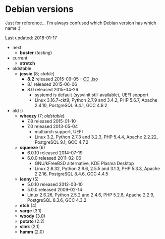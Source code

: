 
Debian versions
===============

Just for reference... I'm always confused which Debian version has which name :)

Last updated: 2018-01-17

- next
    - __buster__ (_testing_)
- current
    - __stretch__
- oldstable
    - __jessie__ (8; _stable_)
        - __8.2__ released 2015-09-05 - [CD .iso](http://cdimage.debian.org/debian-cd/8.2.0/amd64/iso-cd/)
        - 8.1 released 2015-06-06
        - 8.0 released 2015-04-26
            - systemd is default (sysvinit still available), UEFI sopport
            - Linux 3.16.7-ckt9,
              Python 2.7.9 and 3.4.2,
              PHP 5.6.7,
              Apache 2.4.10,
              PostgreSQL 9.4.1,
              GCC 4.9.2
- old :)
    - __wheezy__ (7; _oldstable_)
        - 7.8 released 2015-01-10
        - 7.0 released 2013-05-04
            - multiarch support, UEFI
            - Linux 3.2,
              Python 2.7.3 and 3.2.3,
              PHP 5.4.4,
              Apache 2.2.22,
              PostgreSQL 9.1,
              GCC 4.7.2
    - __squeeze__ (6)
        - 6.0.10 released 2014-07-19
        - 6.0.0 released 2011-02-06
            - GNU/kFreeBSD alternative, KDE Plasma Desktop
            - Linux 2.6.32,
              Python 2.6.6, 2.5.5 and 3.1.3,
              PHP 5.3.3,
              Apache 2.2.16,
              PostgreSQL 8.4.6,
              GCC 4.4.5
    - __lenny__ (5)
        - 5.0.10 released 2012-03-10
        - 5.0.0 released 2009-02-14
        - Linux 2.6.26,
          Python 2.5.2 and 2.4.6,
          PHP 5.2.6,
          Apache 2.2.9,
          PostgreSQL 8.3.6,
          GCC 4.3.2
    - __etch__ (4)
    - __sarge__ (3.1)
    - __woody__ (3.0)
    - __potato__ (2.2)
    - __slink__ (2.1)
    - __hamm__ (2.0)
